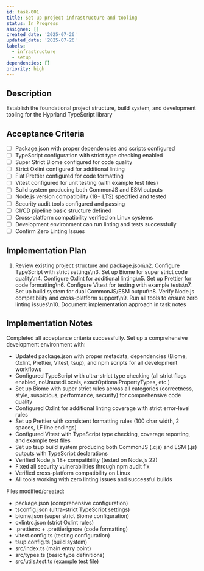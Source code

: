 ```yaml
---
id: task-001
title: Set up project infrastructure and tooling
status: In Progress
assignee: []
created_date: '2025-07-26'
updated_date: '2025-07-26'
labels:
  - infrastructure
  - setup
dependencies: []
priority: high
---
```


## Description

Establish the foundational project structure, build system, and development tooling for the Hyprland TypeScript library

## Acceptance Criteria

- [ ] Package.json with proper dependencies and scripts configured
- [ ] TypeScript configuration with strict type checking enabled
- [ ] Super Strict Biome configured for code quality
- [ ] Strict Oxlint configured for additional linting
- [ ] Flat Prettier configured for code formatting
- [ ] Vitest configured for unit testing (with example test files)
- [ ] Build system producing both CommonJS and ESM outputs
- [ ] Node.js version compatibility (18+ LTS) specified and tested
- [ ] Security audit tools configured and passing
- [ ] CI/CD pipeline basic structure defined
- [ ] Cross-platform compatibility verified on Linux systems
- [ ] Development environment can run linting and tests successfully
- [ ] Confirm Zero Linting Issues
## Implementation Plan

1. Review existing project structure and package.json\n2. Configure TypeScript with strict settings\n3. Set up Biome for super strict code quality\n4. Configure Oxlint for additional linting\n5. Set up Prettier for code formatting\n6. Configure Vitest for testing with example tests\n7. Set up build system for dual CommonJS/ESM output\n8. Verify Node.js compatibility and cross-platform support\n9. Run all tools to ensure zero linting issues\n10. Document implementation approach in task notes

## Implementation Notes

Completed all acceptance criteria successfully. Set up a comprehensive development environment with:

- Updated package.json with proper metadata, dependencies (Biome, Oxlint, Prettier, Vitest, tsup), and npm scripts for all development workflows
- Configured TypeScript with ultra-strict type checking (all strict flags enabled, noUnusedLocals, exactOptionalPropertyTypes, etc.)
- Set up Biome with super strict rules across all categories (correctness, style, suspicious, performance, security) for comprehensive code quality
- Configured Oxlint for additional linting coverage with strict error-level rules
- Set up Prettier with consistent formatting rules (100 char width, 2 spaces, LF line endings)
- Configured Vitest with TypeScript type checking, coverage reporting, and example test files
- Set up tsup build system producing both CommonJS (.cjs) and ESM (.js) outputs with TypeScript declarations
- Verified Node.js 18+ compatibility (tested on Node.js 22)
- Fixed all security vulnerabilities through npm audit fix
- Verified cross-platform compatibility on Linux
- All tools working with zero linting issues and successful builds

Files modified/created:
- package.json (comprehensive configuration)
- tsconfig.json (ultra-strict TypeScript settings)
- biome.json (super strict Biome configuration)
- oxlintrc.json (strict Oxlint rules)
- .prettierrc + .prettierignore (code formatting)
- vitest.config.ts (testing configuration)
- tsup.config.ts (build system)
- src/index.ts (main entry point)
- src/types.ts (basic type definitions)
- src/utils.test.ts (example test file)
